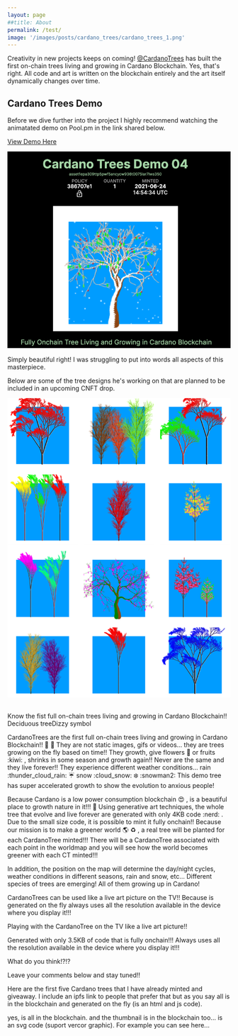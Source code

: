 ```yaml
---
layout: page
##title: About
permalink: /test/
image: '/images/posts/cardano_trees/cardano_trees_1.png'
---
```

Creativity in new projects keeps on coming! [@CardanoTrees](https://twitter.com/CardanoTrees) has built the first on-chain trees living and growing in Cardano Blockchain. Yes, that's right. All code and art is written on the blockchain entirely and the art itself dynamically changes over time.  

## Cardano Trees Demo
Before we dive further into the project I highly recommend watching the animatated demo on Pool.pm in the link shared below. 

[View Demo Here](https://pool.pm/386707e1dd9ae353a49480c576a680266e48737be00c1515ec3e715d.CTDemo04)

![](/images/posts/cardano_trees/cardano_trees_9.png) 

Simply beautiful right! I was struggling to put into words all aspects of this masterpiece. 

Below are some of the tree designs he's working on that are planned to be included in an upcoming CNFT drop. 

![](/images/posts/cardano_trees/cardano_trees_3.png) 

## 

Know the fist full on-chain trees living and growing in Cardano Blockchain!! Deciduous treeDizzy symbol

CardanoTrees are the first full on-chain trees living and growing in Cardano Blockchain!! :deciduous_tree: :rainbow: 
They are not static images, gifs or videos... they are trees growing on the fly based on time!!
They growth, give flowers :sunflower:  or fruits :kiwi: , shrinks in some season and growth again!! Never are the same and they live forever!!
They experience different weather conditions... rain  :thunder_cloud_rain: :umbrella:   snow :cloud_snow: :snowflake: :snowman2: 
This demo tree has super accelerated growth to show the evolution to anxious people!


Because Cardano is a low power consumption blockchain :heart_eyes: , is a beautiful place to growth nature in it!!! :rainbow: 
Using generative art techniques, the whole tree that evolve and live forever are generated with only 4KB code :nerd: . Due to the small size code, it is possible to mint it fully onchain!!
Because our mission is to make a greener world :earth_americas: :recycle: , a real tree will be planted for each CardanoTree minted!!! 
There will be a CardanoTree associated with each point in the worldmap and you will see how the world becomes greener with each CT minted!!!

In addition, the position on the map will determine the day/night cycles, weather conditions in different seasons, rain and snow, etc...
Different species of trees are emerging! All of them growing up in Cardano!

CardanoTrees can be used like a live art picture on the TV!! Because is generated on the fly always uses all the resolution available in the device where you display it!!!

Playing with the CardanoTree on the TV like a live art picture!!

Generated with only 3.5KB of code that is fully onchain!!! Always uses all the resolution available in the device where you display it!!!

What do you think!?!? 

Leave your comments below and stay tuned!!


Here are the first five Cardano trees that I have already minted and giveaway. I include an ipfs link to people that prefer that but as you say all is in the blockchain and generated on the fly (is an html and js code).


yes, is all in the blockchain. and the thumbnail is in the blockchain too... is an svg code (suport vercor graphic). For example you can see here...



